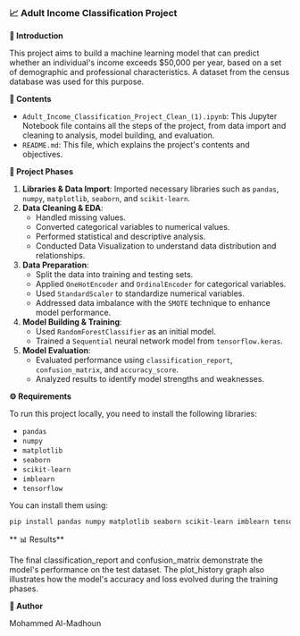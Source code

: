 ### 📈 Adult Income Classification Project

**📜 Introduction**

This project aims to build a machine learning model that can predict whether an individual's income exceeds $50,000 per year, based on a set of demographic and professional characteristics. A dataset from the census database was used for this purpose.

**📁 Contents**

* `Adult_Income_Classification_Project_Clean_(1).ipynb`: This Jupyter Notebook file contains all the steps of the project, from data import and cleaning to analysis, model building, and evaluation.
* `README.md`: This file, which explains the project's contents and objectives.

**🚀 Project Phases**

1.  **Libraries & Data Import**: Imported necessary libraries such as `pandas`, `numpy`, `matplotlib`, `seaborn`, and `scikit-learn`.
2.  **Data Cleaning & EDA**:
    * Handled missing values.
    * Converted categorical variables to numerical values.
    * Performed statistical and descriptive analysis.
    * Conducted Data Visualization to understand data distribution and relationships.
3.  **Data Preparation**:
    * Split the data into training and testing sets.
    * Applied `OneHotEncoder` and `OrdinalEncoder` for categorical variables.
    * Used `StandardScaler` to standardize numerical variables.
    * Addressed data imbalance with the `SMOTE` technique to enhance model performance.
4.  **Model Building & Training**:
    * Used `RandomForestClassifier` as an initial model.
    * Trained a `Sequential` neural network model from `tensorflow.keras`.
5.  **Model Evaluation**:
    * Evaluated performance using `classification_report`, `confusion_matrix`, and `accuracy_score`.
    * Analyzed results to identify model strengths and weaknesses.

**⚙️ Requirements**

To run this project locally, you need to install the following libraries:

* `pandas`
* `numpy`
* `matplotlib`
* `seaborn`
* `scikit-learn`
* `imblearn`
* `tensorflow`

You can install them using:

```bash
pip install pandas numpy matplotlib seaborn scikit-learn imblearn tensorflow

```
** 📊 Results**

The final classification_report and confusion_matrix demonstrate the model's performance on the test dataset. The plot_history graph also illustrates how the model's accuracy and loss evolved during the training phases.

**👤 Author**

Mohammed Al-Madhoun

